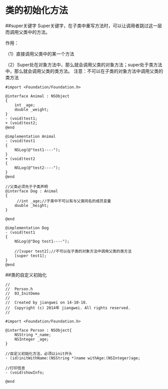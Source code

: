 # 类的初始化方法

##super关键字
Super关键字，在子类中重写方法时，可以让调用者跳过这一层而调用父类中的方法。

作用：

（1）直接调用父类中的某一个方法

（2）Super处在对象方法中，那么就会调用父类的对象方法；super处于类方法中，那么就会调用父类的类方法。
注意：不可以在子类的对象方法中调用父类的类方法 
```
#import <Foundation/Foundation.h>

@interface Animal : NSObject
{
    int _age;
    double _weight;
}
- (void)test1;
+ (void)test2;
@end

@implementation Animal
- (void)test1
{
    NSLog(@"test1----");
}
+ (void)test2
{
    NSLog(@"test2----");
}
@end

//父类必须先于子类声明
@interface Dog : Animal
{
     //int _age;//子类中不可以有与父类同名的成员变量
    double _height;
}

@end

@implementation Dog
- (void)test1
{
    NSLog(@"Dog test1----");

    //[super test2];//不可以在子类的对象方法中调用父类的类方法
    [super test1];
}
@end
```

##类的自定义初始化
```
//
//  Person.h
//  03_InitDemo
//
//  Created by jiangwei on 14-10-10.
//  Copyright (c) 2014年 jiangwei. All rights reserved.
//

#import <Foundation/Foundation.h>

@interface Person : NSObject{
    NSString *_name;
    NSInteger _age;
}

//自定义初始化方法，必须以init开头
- (id)initWithName:(NSString *)name withAge:(NSInteger)age;

//打印信息
- (void)showInfo;

@end
```